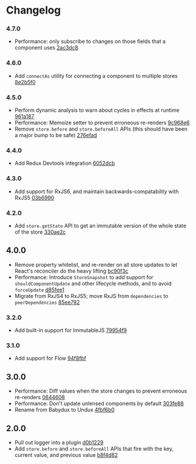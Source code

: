 # Changelog

### 4.7.0

- Performance: only subscribe to changes on those fields that a component uses [2ac3dc8](https://github.com/bcherny/undux/commit/2ac3dc8ed1b12d20ed97e5f4def7cecdca4f01ed)

### 4.6.0

- Add `connectAs` utility for connecting a component to multiple stores [8e2b5f0](https://github.com/bcherny/undux/commit/8e2b5f02429f25bb9b5685fc33c357ab30aa53fd)

### 4.5.0

- Perform dynamic analysis to warn about cycles in effects at runtime [961a187](https://github.com/bcherny/undux/commit/961a1876314e3368e7c6967ba5f7c89927c394e7)
- Performance: Memoize setter to prevent erroneous re-renders [9c968e6](https://github.com/bcherny/undux/commit/9c968e6c154b2d387d87cb27f5dae0a887f57aed)
- Remove `store.before` and `store.beforeAll` APIs (this should have been a major bump to be safe) [276efad](https://github.com/bcherny/undux/commit/276efad0b6a11dde392c44134f78d83324c2ad46)

### 4.4.0

- Add Redux Devtools integration [6052dcb](https://github.com/bcherny/undux/commit/6052dcb3e9bd8b13a860cffd6bf82731a7e2de26)

### 4.3.0

- Add support for RxJS6, and maintain backwards-compatability with RxJS5 [03b6990](https://github.com/bcherny/undux/commit/03b69906ada3d26a6976cada9c2a2b33ccd8305b)

### 4.2.0

- Add `store.getState` API to get an immutable version of the whole state of the store [330ae2c](https://github.com/bcherny/undux/commit/330ae2c1e24367bd951b2d82436cb4dd84263364)

## 4.0.0

- Remove property whitelist, and re-render on all store updates to let React's reconciler do the heavy lifting [bc90f3c](https://github.com/bcherny/undux/commit/bc90f3c8b378813ed01bbcaf2f24ea3ea92da2ba)
- Performance: Introduce `StoreSnapshot` to add support for `shouldComponentUpdate` and other lifecycle methods, and to avoid `forceUpdate` [d85fee1](https://github.com/bcherny/undux/commit/d85fee148fa3f2324fed1527faf8dd0b4cd6b172)
- Migrate from RxJS4 to RxJS5; move RxJS from `dependencies` to `peerDependencies` [85ee792](https://github.com/bcherny/undux/commit/85ee79275095b908833714ebcf44f24e6fdfa76a)

### 3.2.0

- Add built-in support for ImmutableJS [79954f9](https://github.com/bcherny/undux/commit/79954f9a29fb353de9dcf3ad51eedafce821bb3d)

### 3.1.0

- Add support for Flow [94f8fbf](https://github.com/bcherny/undux/commit/94f8fbf0ad65e0871185325b0495de2ebc7e44fe)

## 3.0.0

- Performance: Diff values when the store changes to prevent erroneous re-renders [0644608](https://github.com/bcherny/undux/commit/06446082aade104bf8107a4a24c25a85ea18179d)
- Performance: Don't update unlensed components by default [303fe88](https://github.com/bcherny/undux/commit/303fe8893470170857852bf605124c133a899669)
- Rename from Babydux to Undux [4fbf6b0](https://github.com/bcherny/undux/commit/4fbf6b06f570f1706ee633715087efaf18a78ebc?diff=split&short_path=1bb87d4#diff-1bb87d41d15fe27b500a4bfcde01bb0e)

## 2.0.0

- Pull out logger into a plugin [d0b1229](https://github.com/bcherny/undux/commit/d0b1229ca2270cb694e79b676e0bb07fcafd849e)
- Add `store.before` and `store.beforeAll` APIs that fire with the key, current value, and previous value [b8f4d82](https://github.com/bcherny/undux/commit/b8f4d8292f3a26b6d5ad549d29ec03eb1c5bb0e7)
